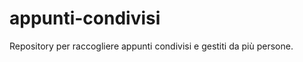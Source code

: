 appunti-condivisi
=================

Repository per raccogliere appunti condivisi e gestiti da più persone.
